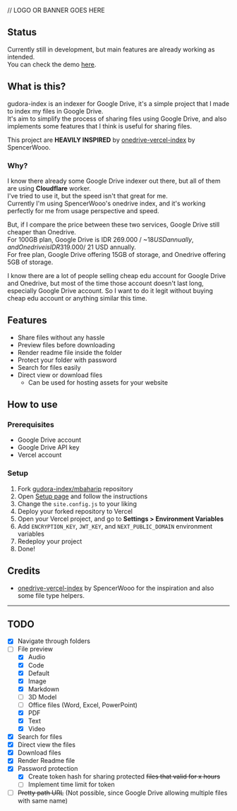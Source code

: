 // LOGO OR BANNER GOES HERE

## Status
Currently still in development, but main features are already working as intended.  
You can check the demo [here](https://drive.mbaharip.com).

## What is this?
gudora-index is an indexer for Google Drive, it's a simple project that I made to index my files in Google Drive.  
It's aim to simplify the process of sharing files using Google Drive, and also implements some features that I think is useful for sharing files.

This project are **HEAVILY INSPIRED** by [onedrive-vercel-index](https://github.com/spencerwooo/onedrive-vercel-index) by SpencerWooo.

### Why?
I know there already some Google Drive indexer out there, but all of them are  using **Cloudflare** worker.  
I've tried to use it, but the speed isn't that great for me.  
Currently I'm using SpencerWooo's onedrive index, and it's working perfectly for me from usage perspective and speed.

But, if I compare the price between these two services, Google Drive still cheaper than Onedrive.  
For 100GB plan, Google Drive is IDR 269.000 / ~$18 USD annually, and Onedrive is IDR 319.000 / ~$21 USD annually.  
For free plan, Google Drive offering 15GB of storage, and Onedrive offering 5GB of storage.

I know there are a lot of people selling cheap edu account for Google Drive and Onedrive, but most of the time those account doesn't last long, especially Google Drive account. So I want to do it legit without buying cheap edu account or anything similar this time.

## Features
- Share files without any hassle
- Preview files before downloading
- Render readme file inside the folder
- Protect your folder with password
- Search for files easily
- Direct view or download files
  - Can be used for hosting assets for your website

## How to use
### Prerequisites
- Google Drive account
- Google Drive API key
- Vercel account

### Setup
1. Fork [gudora-index/mbaharip](https://github.com/mbaharip/gudora-index) repository
2. Open [Setup page](https://drive.mbaharip.com/setup) and follow the instructions
3. Change the `site.config.js` to your liking
4. Deploy your forked repository to Vercel
5. Open your Vercel project, and go to **Settings > Environment Variables**
6. Add `ENCRYPTION_KEY`, `JWT_KEY`, and `NEXT_PUBLIC_DOMAIN` environment variables
7. Redeploy your project
8. Done!

## Credits
- [onedrive-vercel-index](https://github.com/spencerwooo/onedrive-vercel-index) by SpencerWooo for the inspiration and also some file type helpers.

---

## TODO
- [x] Navigate through folders
- [ ] File preview
  - [x] Audio
  - [x] Code
  - [x] Default
  - [x] Image
  - [x] Markdown
  - [ ] 3D Model
  - [ ] Office files (Word, Excel, PowerPoint)
  - [x] PDF
  - [x] Text
  - [x] Video
- [x] Search for files
- [x] Direct view the files
- [x] Download files
- [x] Render Readme file
- [x] Password protection
  - [x] Create token hash for sharing protected ~~files that valid for x hours~~ 
  - [ ] Implement time limit for token
- [ ] ~~Pretty path URL~~ (Not possible, since Google Drive allowing multiple files with same name)